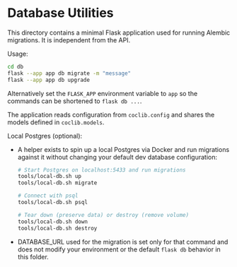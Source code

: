 # Database Utilities

This directory contains a minimal Flask application used for running
Alembic migrations. It is independent from the API.

Usage:

```bash
cd db
flask --app app db migrate -m "message"
flask --app app db upgrade
```

Alternatively set the `FLASK_APP` environment variable to `app` so the
commands can be shortened to `flask db ...`.

The application reads configuration from `coclib.config` and shares the
models defined in `coclib.models`.

Local Postgres (optional):

- A helper exists to spin up a local Postgres via Docker and run migrations
  against it without changing your default dev database configuration:

  ```bash
  # Start Postgres on localhost:5433 and run migrations
  tools/local-db.sh up
  tools/local-db.sh migrate

  # Connect with psql
  tools/local-db.sh psql

  # Tear down (preserve data) or destroy (remove volume)
  tools/local-db.sh down
  tools/local-db.sh destroy
  ```

- DATABASE_URL used for the migration is set only for that command and does
  not modify your environment or the default `flask db` behavior in this
  folder.
